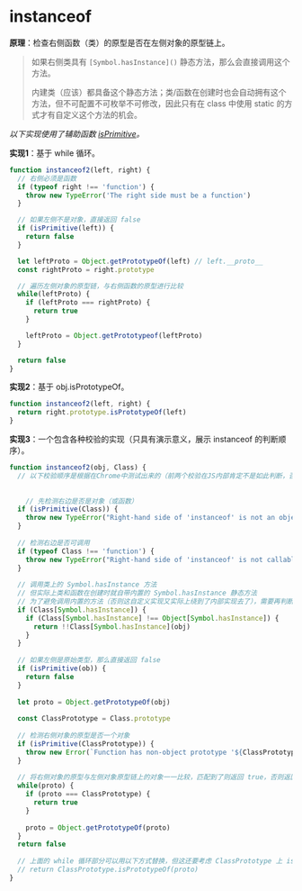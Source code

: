 # instanceof

**原理**：检查右侧函数（类）的原型是否在左侧对象的原型链上。

> 如果右侧类具有 `[Symbol.hasInstance]()` 静态方法，那么会直接调用这个方法。
>
> 内建类（应该）都具备这个静态方法；类/函数在创建时也会自动拥有这个方法，但不可配置不可枚举不可修改，因此只有在 class 中使用 static 的方式才有自定义这个方法的机会。

*以下实现使用了辅助函数 [isPrimitive](手写系列/is-primitive)。*

**实现1**：基于 while 循环。

```js
function instanceof2(left, right) {
  // 右侧必须是函数
  if (typeof right !== 'function') {
    throw new TypeError('The right side must be a function')
  }

  // 如果左侧不是对象，直接返回 false
  if (isPrimitive(left)) {
    return false
  }

  let leftProto = Object.getPrototypeOf(left) // left.__proto__
  const rightProto = right.prototype

  // 遍历左侧对象的原型链，与右侧函数的原型进行比较
  while(leftProto) {
    if (leftProto === rightProto) {
      return true
    }

    leftProto = Object.getPrototypeof(leftProto)
  }

  return false
}
```

**实现2**：基于 obj.isPrototypeOf。

```js
function instanceof2(left, right) {
  return right.prototype.isPrototypeOf(left)
}
```

**实现3**：一个包含各种校验的实现（只具有演示意义，展示 instanceof 的判断顺序）。

```js
function instanceof2(obj, Class) {
  // 以下校验顺序是根据在Chrome中测试出来的（前两个校验在JS内部肯定不是如此判断，否则只需要判断右侧是否函数，这里有某些信息不清楚）
  
  
	// 先检测右边是否是对象（或函数）  
  if (isPrimitive(Class)) {
    throw new TypeError("Right-hand side of 'instanceof' is not an object")
  }
  
  // 检测右边是否可调用
  if (typeof Class !== 'function') {
    throw new TypeError("Right-hand side of 'instanceof' is not callable")
  }
  
  // 调用类上的 Symbol.hasInstance 方法
  // 但实际上类和函数在创建时就自带内置的 Symbol.hasInstance 静态方法
  // 为了避免调用内置的方法（否则这自定义实现又实际上绕到了内部实现去了），需要再判断一下是自定义的方法才调用
  if (Class[Symbol.hasInstance]) {
    if (Class[Symbol.hasInstance] !== Object[Symbol.hasInstance]) {
      return !!Class[Symbol.hasInstance](obj)
    }
  }
  
  // 如果左侧是原始类型，那么直接返回 false
  if (isPrimitive(ob)) {
    return false
  }
  
  let proto = Object.getPrototypeOf(obj)
  
  const ClassPrototype = Class.prototype
  
  // 检测右侧对象的原型是否一个对象
  if (isPrimitive(ClassPrototype)) {
    throw new Error(`Function has non-object prototype '${ClassPrototype}' in instanceof check`)
  }
  
  // 将右侧对象的原型与左侧对象原型链上的对象一一比较，匹配到了则返回 true，否则返回 false
  while(proto) {
    if (proto === ClassPrototype) {
      return true
    }
    
    proto = Object.getPrototypeOf(proto)
  }
  return false
  
  // 上面的 while 循环部分可以用以下方式替换，但这还要考虑 ClassPrototype 上 isPrototypeOf 方法是否存在或者被修改...还是用 while 循环好了
  // return ClassPrototype.isPrototypeOf(proto)
}
```